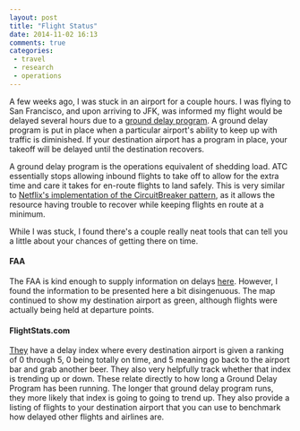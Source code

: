 ```yaml
---
layout: post
title: "Flight Status"
date: 2014-11-02 16:13
comments: true
categories:
 - travel
 - research
 - operations
---
```


A few weeks ago, I was stuck in an airport for a couple hours. I was flying to San Francisco, and upon arriving to JFK, was informed my flight would be delayed several hours due to a [ground delay program](http://en.wikipedia.org/wiki/Ground_delay_program). A ground delay program is put in place when a particular airport's ability to keep up with traffic is diminished. If your destination airport has a program in place, your takeoff will be delayed until the destination recovers.

A ground delay program is the operations equivalent of shedding load. ATC essentially stops allowing inbound flights to take off to allow for the extra time and care it takes for en-route flights to land safely. This is very similar to [Netflix's implementation of the CircuitBreaker pattern](http://techblog.netflix.com/2011/12/making-netflix-api-more-resilient.html), as it allows the resource having trouble to recover while keeping flights en route at a minimum.

While I was stuck, I found there's a couple really neat tools that can tell you a little about your chances of getting there on time.

#### FAA

The FAA is kind enough to supply information on delays [here](http://www.fly.faa.gov/flyfaa/usmap.jsp). However, I found the information to be presented here a bit disingenuous. The map continued to show my destination airport as green, although flights were actually being held at departure points.


#### FlightStats.com

[They](http://www.flightstats.com) have a delay index where every destination airport is given a ranking of 0 through 5, 0 being totally on time, and 5 meaning go back to the airport bar and grab another beer. They also very helpfully track whether that index is trending up or down. These relate directly to how long a Ground Delay Program has been running. The longer that ground delay program runs, they more likely that index is going to going to trend up. They also provide a listing of flights to your destination airport that you can use to benchmark how delayed other flights and airlines are.
